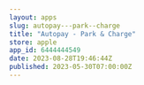 ```yaml
---
layout: apps
slug: autopay---park--charge
title: "Autopay - Park & Charge"
store: apple
app_id: 6444444549
date: 2023-08-28T19:46:44Z
published: 2023-05-30T07:00:00Z
---
```

